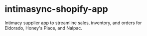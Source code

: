 # intimasync-shopify-app
Intimacy supplier app to streamline sales, inventory, and orders for Eldorado, Honey's Place, and Nalpac.
